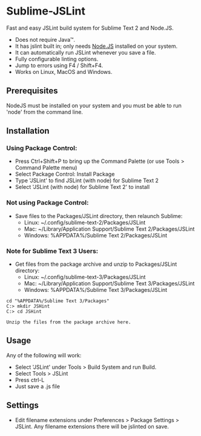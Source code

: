 Sublime-JSLint
==============

Fast and easy JSLint build system for Sublime Text 2 and Node.JS.

   * Does not require Java&trade;.
   * It has jslint built in; only needs [Node.JS](http://nodejs.org) installed on your system.
   * It can automatically run JSLint whenever you save a file.
   * Fully configurable linting options.
   * Jump to errors using F4 / Shift+F4.
   * Works on Linux, MacOS and Windows.

Prerequisites
-------------
NodeJS must be installed on your system and you must be able to run 'node' from the command line.

Installation
------------

### Using Package Control:

   * Press Ctrl+Shift+P to bring up the Command Palette (or use Tools > Command Palette menu)
   * Select Package Control: Install Package
   * Type 'JSLint' to find JSLint (with node) for Sublime Text 2
   * Select 'JSLint (with node) for Sublime Text 2' to install


### Not using Package Control:
   * Save files to the Packages/JSLint directory, then relaunch Sublime:
      * Linux: ~/.config/sublime-text-2/Packages/JSLint
      * Mac: ~/Library/Application Support/Sublime Text 2/Packages/JSLint
      * Windows: %APPDATA%/Sublime Text 2/Packages/JSLint

### Note for Sublime Text 3 Users:
   * Get files from the package archive and unzip to Packages/JSLint directory:
      * Linux: ~/.config/sublime-text-3/Packages/JSLint
      * Mac: ~/Library/Application Support/Sublime Text 3/Packages/JSLint
      * Windows: %APPDATA%/Sublime Text 3/Packages/JSLint

```
cd "%APPDATA%/Sublime Text 3/Packages"
C:> mkdir JSHint
C:> cd JSHint

Unzip the files from the package archive here.
```

Usage
-----
Any of the following will work:
   * Select 'JSLint' under Tools > Build System and run Build.
   * Select Tools > JSLint
   * Press ctrl-L
   * Just save a .js file

Settings
--------
   * Edit filename extensions under Preferences > Package Settings > JSLint. Any filename extensions there will be jslinted on save.
